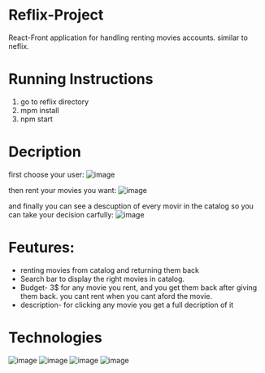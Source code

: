 # Reflix-Project
 React-Front application for handling renting movies accounts. similar to neflix.

# Running Instructions
1. go to reflix directory
2. mpm install
3. npm start


# Decription
first choose your user:
![image](https://user-images.githubusercontent.com/70105078/201467964-975240db-d8a6-4d9f-b709-8ee7cdec17d5.png)

then rent your movies you want:
![image](https://user-images.githubusercontent.com/70105078/201468057-29e51211-5bef-4a3b-96a9-5db314ee8f22.png)

and finally you can see a descuption of every movir in the catalog so you can take your decision carfully:
![image](https://user-images.githubusercontent.com/70105078/201468159-e2431557-54be-4fe3-a44b-c600d575f925.png)

# Feutures:
- renting movies from catalog and returning them back
- Search bar to display the right movies in catalog.
- Budget-  3$ for any movie you rent, and you get them back after giving them back. you cant rent when you cant aford the movie.
- description- for clicking any movie you get a full decription of it 


# Technologies
![image](https://user-images.githubusercontent.com/70105078/201467752-6abce208-9681-4029-8757-5e7b849c8cd7.png)
![image](https://user-images.githubusercontent.com/70105078/201467773-36247067-2e4a-48bf-ad45-b5089a8c7c46.png)
![image](https://user-images.githubusercontent.com/70105078/201467796-8d87363e-3c9e-48d0-b69e-11f93563a45c.png)
![image](https://user-images.githubusercontent.com/70105078/201467810-3414f503-7749-48db-b42d-c8cda3bfa6e1.png)







